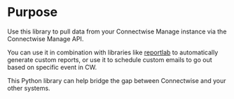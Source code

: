 # Purpose

Use this library to pull data from your Connectwise Manage instance via the Connectwise Manage API.

You can use it in combination with libraries like [reportlab](https://pypi.python.org/pypi/reportlab) to automatically generate custom reports, or use it to schedule custom emails to go out based on specific event in CW.

This Python library can help bridge the gap between Connectwise and your other systems.
